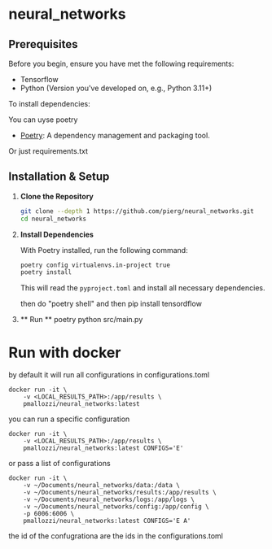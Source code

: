# neural_networks



## Prerequisites

Before you begin, ensure you have met the following requirements:

- Tensorflow
- Python (Version you've developed on, e.g., Python 3.11+)


To install dependencies:

You can uyse poetry
- [Poetry](https://python-poetry.org/docs/): A dependency management and packaging tool.

Or just requirements.txt




## Installation & Setup

1. **Clone the Repository**

   ```bash
   git clone --depth 1 https://github.com/pierg/neural_networks.git
   cd neural_networks
   ```

2. **Install Dependencies**

   With Poetry installed, run the following command:

   ```bash
   poetry config virtualenvs.in-project true
   poetry install
   ```


   This will read the `pyproject.toml` and install all necessary dependencies.

   then do "poetry shell"
   and then pip install tensordflow

   
3. ** Run **
   poetry python src/main.py


# Run with docker

by default it will run all configurations in configurations.toml


```
docker run -it \
    -v <LOCAL_RESULTS_PATH>:/app/results \
    pmallozzi/neural_networks:latest
```


you can run a specific configuration

```
docker run -it \
    -v <LOCAL_RESULTS_PATH>:/app/results \
    pmallozzi/neural_networks:latest CONFIGS='E'
```



or pass a list of configurations

```
docker run -it \
    -v ~/Documents/neural_networks/data:/data \
    -v ~/Documents/neural_networks/results:/app/results \
    -v ~/Documents/neural_networks/logs:/app/logs \
    -v ~/Documents/neural_networks/config:/app/config \
    -p 6006:6006 \
    pmallozzi/neural_networks:latest CONFIGS='E A'
```

the id of the confugrationa are the ids in the configurations.toml
